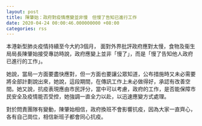 ```yaml
---
layout: post
title: 陳肇始：政府對疫情應變並非慢　但慢了告知已進行工作
date: 2020-04-24 00:00:46.000000000 +08:00
categories: rss
---
```


本港新型肺炎疫情持續至今大約3個月， 面對外界批評政府應對太慢，食物及衞生局局長陳肇始接受專訪時說，政府應變上並非「慢了」，而是「慢了告知他人政府已進行的工作」。

她說，當局一方面要盡快應對，但一方面也要讓公眾知道，公布措施時又未必需要將全部計劃說出來，她說，這段期間，在傳訊工作上未必做得好，承認有改善空間。她又說，抗疫表現應由市民評分，當中可以考慮，政府的工作，是否能保障市民安全及疫情能否受控，她強調一直全力以赴，以迅速應變方式處理。

對於問責團隊有變動，陳肇始相信，政府換班不會影響抗疫，因為大家一直齊心，各有自己崗位，相信新班子都會同心抗疫。
